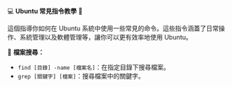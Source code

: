 💻 **Ubuntu 常見指令教學** 🚀

這個指導你如何在 Ubuntu 系統中使用一些常見的命令。這些指令涵蓋了日常操作、系統管理以及軟體管理等，讓你可以更有效率地使用 Ubuntu。


🔎 **檔案搜尋：**

- `find [目錄] -name [檔案名]`：在指定目錄下搜尋檔案。
- `grep [關鍵字] [檔案]`：搜尋檔案中的關鍵字。